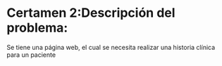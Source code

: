 # Certamen 2:Descripción del problema:

Se tiene una página web, el cual se necesita realizar una historia clínica para un paciente

